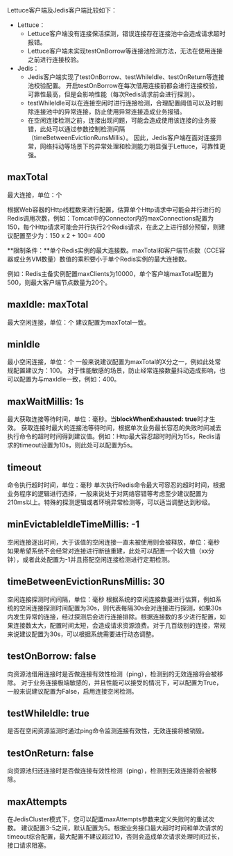 Lettuce客户端及Jedis客户端比较如下：
- Lettuce：
    - Lettuce客户端没有连接保活探测，错误连接存在连接池中会造成请求超时报错。
    - Lettuce客户端未实现testOnBorrow等连接池检测方法，无法在使用连接之前进行连接校验。
- Jedis：
    - Jedis客户端实现了testOnBorrow、testWhileIdle、testOnReturn等连接池校验配置。
        开启testOnBorrow在每次借用连接前都会进行连接校验，可靠性最高，但是会影响性能（每次Redis请求前会进行探测）。
    - testWhileIdle可以在连接空闲时进行连接检测，合理配置阈值可以及时剔除连接池中的异常连接，防止使用异常连接造成业务报错。
    - 在空闲连接检测之前，连接出现问题，可能会造成使用该连接的业务报错，此处可以通过参数控制检测间隔（timeBetweenEvictionRunsMillis）。
因此，Jedis客户端在面对连接异常，网络抖动等场景下的异常处理和检测能力明显强于Lettuce，可靠性更强。

## **maxTotal**
最大连接，单位：个

根据Web容器的Http线程数来进行配置，估算单个Http请求中可能会并行进行的Redis调用次数，例如：Tomcat中的Connector内的maxConnections配置为150，每个Http请求可能会并行执行2个Redis请求，在此之上进行部分预留，则建议配置至少为：150 x 2 + 100= 400

**限制条件：**单个Redis实例的最大连接数。maxTotal和客户端节点数（CCE容器或业务VM数量）数值的乘积要小于单个Redis实例的最大连接数。

例如：Redis主备实例配置maxClients为10000，单个客户端maxTotal配置为500，则最大客户端节点数量为20个。

## maxIdle: maxTotal
最大空闲连接，单位：个
建议配置为maxTotal一致。
## minIdle
最小空闲连接，单位：个
一般来说建议配置为maxTotal的X分之一，例如此处常规配置建议为：100。
对于性能敏感的场景，防止经常连接数量抖动造成影响，也可以配置为与maxIdle一致，例如：400。
## maxWaitMillis: 1s
最大获取连接等待时间，单位：毫秒。当**blockWhenExhausted: true**时才生效。
获取连接时最大的连接池等待时间，根据单次业务最长容忍的失败时间减去执行命令的超时时间得到建议值。例如：Http最大容忍超时时间为15s，Redis请求的timeout设置为10s，则此处可以配置为5s。
## timeout
命令执行超时时间，单位：毫秒
单次执行Redis命令最大可容忍的超时时间，根据业务程序的逻辑进行选择，一般来说处于对网络容错等考虑至少建议配置为210ms以上。特殊的探测逻辑或者环境异常检测等，可以适当调整达到秒级。
## minEvictableIdleTimeMillis: -1
空闲连接逐出时间，大于该值的空闲连接一直未被使用则会被释放，单位：毫秒
如果希望系统不会经常对连接进行断链重建，此处可以配置一个较大值（xx分钟），或者此处配置为-1并且搭配空闲连接检测进行定期检测。
## timeBetweenEvictionRunsMillis: 30
空闲连接探测时间间隔，单位：毫秒
根据系统的空闲连接数量进行估算，例如系统的空闲连接探测时间配置为30s，则代表每隔30s会对连接进行探测，如果30s内发生异常的连接，经过探测后会进行连接排除。根据连接数的多少进行配置，如果连接数太大，配置时间太短，会造成请求资源浪费。对于几百级别的连接，常规来说建议配置为30s，可以根据系统需要进行动态调整。
## testOnBorrow: false
向资源池借用连接时是否做连接有效性检测（ping），检测到的无效连接将会被移除。
对于业务连接极端敏感的，并且性能可以接受的情况下，可以配置为True，一般来说建议配置为False，启用连接空闲检测。
## testWhileIdle: true
是否在空闲资源监测时通过ping命令监测连接有效性，无效连接将被销毁。
## testOnReturn: false
向资源池归还连接时是否做连接有效性检测（ping），检测到无效连接将会被移除。
## maxAttempts
在JedisCluster模式下，您可以配置maxAttempts参数来定义失败时的重试次数。
建议配置3-5之间，默认配置为5。根据业务接口最大超时时间和单次请求的timeout综合配置，最大配置不建议超过10，否则会造成单次请求处理时间过长，接口请求阻塞。
